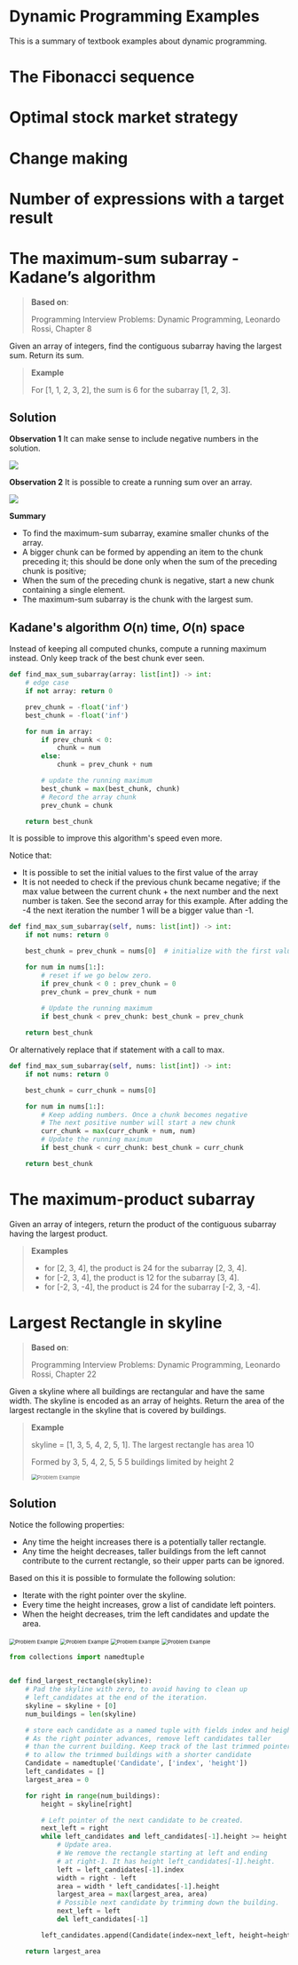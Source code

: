 # Dynamic Programming Examples

This is a summary of textbook examples about dynamic programming.

# The Fibonacci sequence

# Optimal stock market strategy

# Change making

# Number of expressions with a target result

# The maximum-sum subarray - Kadane’s algorithm

> **Based on**:
>
> Programming Interview Problems: Dynamic Programming, Leonardo Rossi, Chapter 8

Given an array of integers, find the contiguous subarray having the largest sum. Return its sum.

> **Example**
>
> For [1, 1, 2, 3, 2], the sum is 6 for the subarray [1, 2, 3].

## Solution

**Observation 1** It can make sense to include negative numbers in the solution. 

![](https://raw.githubusercontent.com/mccornet/dynamic-programming-examples/main/images/rossi_p8_1.png)

**Observation 2** It is possible to create a running sum over an array.

![](https://raw.githubusercontent.com/mccornet/dynamic-programming-examples/main/images/rossi_p8_2.png)

**Summary**

- To find the maximum-sum subarray, examine smaller chunks of the array.
- A bigger chunk can be formed by appending an item to the chunk preceding it; this should be done only when the sum of the preceding chunk is positive;
- When the sum of the preceding chunk is negative, start a new chunk containing a single element.
- The maximum-sum subarray is the chunk with the largest sum.

## Kadane's algorithm *O*(n) time, *O*(n) space

Instead of keeping all computed chunks, compute a running maximum instead. Only keep track of the best chunk ever seen.

```python
def find_max_sum_subarray(array: list[int]) -> int:
    # edge case
    if not array: return 0

    prev_chunk = -float('inf')
    best_chunk = -float('inf')

    for num in array:
        if prev_chunk < 0:
            chunk = num
        else:
            chunk = prev_chunk + num

        # update the running maximum
        best_chunk = max(best_chunk, chunk)
        # Record the array chunk
        prev_chunk = chunk

    return best_chunk
```

It is possible to improve this algorithm's speed even more.

Notice that:
- It is possible to set the initial values to the first value of the array
- It is not needed to check if the previous chunk became negative; if the max value between the current chunk + the next number and the next number is taken. See the second array for this example. After adding the -4 the next iteration the number 1 will be a bigger value than -1.

```python
def find_max_sum_subarray(self, nums: list[int]) -> int:
    if not nums: return 0

    best_chunk = prev_chunk = nums[0]  # initialize with the first value

    for num in nums[1:]:
        # reset if we go below zero.
        if prev_chunk < 0 : prev_chunk = 0
        prev_chunk = prev_chunk + num
        
        # Update the running maximum        
        if best_chunk < prev_chunk: best_chunk = prev_chunk

    return best_chunk
```

Or alternatively replace that if statement with a call to max.

```python
def find_max_sum_subarray(self, nums: list[int]) -> int:
    if not nums: return 0

    best_chunk = curr_chunk = nums[0]  

    for num in nums[1:]:
        # Keep adding numbers. Once a chunk becomes negative
        # The next positive number will start a new chunk
        curr_chunk = max(curr_chunk + num, num)
        # Update the running maximum
        if best_chunk < curr_chunk: best_chunk = curr_chunk

    return best_chunk
```



# The maximum-product subarray

Given an array of integers, return the product of the contiguous subarray having the largest product.

> **Examples**
>
> - for [2, 3, 4], the product is 24 for the subarray [2, 3, 4].
> - for [-2, 3, 4], the product is 12 for the subarray [3, 4].
> - for [-2, 3, -4], the product is 24 for the subarray [-2, 3, -4].





# Largest Rectangle in skyline

> **Based on**:
>
> Programming Interview Problems: Dynamic Programming, Leonardo Rossi, Chapter 22

Given a skyline where all buildings are rectangular and have the same width. The skyline is encoded as an array of heights. Return the area of the largest rectangle in the skyline that is covered by buildings.

> **Example**
>
> skyline = [1, 3, 5, 4, 2, 5, 1]. 
> The largest rectangle has area 10
>
> Formed by 3, 5, 4, 2, 5, 5
> 5 buildings limited by height 2
>
> <img src="https://raw.githubusercontent.com/mccornet/dynamic-programming-examples/main/images/rossi_p22_1.png" alt="Problem Example" style="zoom:67%;" />

## Solution

Notice the following properties:
- Any time the height increases there is a potentially taller rectangle.
- Any time the height decreases, taller buildings from the left cannot contribute to the current rectangle, so their upper parts can be ignored.


Based on this it is possible to formulate the following solution:
- Iterate with the right pointer over the skyline.
- Every time the height increases, grow a list of candidate left pointers.    
- When the height decreases, trim the left candidates and update the area.

<img src="https://raw.githubusercontent.com/mccornet/dynamic-programming-examples/main/images/rossi_p22_2.png" alt="Problem Example" style="zoom:67%;" />

<img src="https://raw.githubusercontent.com/mccornet/dynamic-programming-examples/main/images/rossi_p22_3.png" alt="Problem Example" style="zoom:67%;" />

<img src="https://raw.githubusercontent.com/mccornet/dynamic-programming-examples/main/images/rossi_p22_4.png" alt="Problem Example" style="zoom:67%;" />

<img src="https://raw.githubusercontent.com/mccornet/dynamic-programming-examples/main/images/rossi_p22_5.png" alt="Problem Example" style="zoom:67%;" />


```python
from collections import namedtuple


def find_largest_rectangle(skyline):
    # Pad the skyline with zero, to avoid having to clean up
    # left_candidates at the end of the iteration.
    skyline = skyline + [0]
    num_buildings = len(skyline)

    # store each candidate as a named tuple with fields index and height. 
    # As the right pointer advances, remove left candidates taller 
    # than the current building. Keep track of the last trimmed pointer 
    # to allow the trimmed buildings with a shorter candidate
    Candidate = namedtuple('Candidate', ['index', 'height'])
    left_candidates = []
    largest_area = 0

    for right in range(num_buildings):
        height = skyline[right]

        # Left pointer of the next candidate to be created.
        next_left = right
        while left_candidates and left_candidates[-1].height >= height:
            # Update area.
            # We remove the rectangle starting at left and ending
            # at right-1. It has height left_candidates[-1].height.
            left = left_candidates[-1].index
            width = right - left
            area = width * left_candidates[-1].height
            largest_area = max(largest_area, area)
            # Possible next candidate by trimming down the building.
            next_left = left
            del left_candidates[-1]

        left_candidates.append(Candidate(index=next_left, height=height))

    return largest_area
```